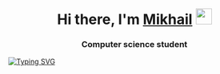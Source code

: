 <h1 align="center">Hi there, I'm <a href="https://t.me/vertoletek_jimmi" target="_blank">Mikhail</a> 
<img src="https://github.com/blackcater/blackcater/raw/main/images/Hi.gif" height="32"/></h1>
<h3 align="center">Computer science student</h3>

[![Typing SVG](https://readme-typing-svg.herokuapp.com?color=%2336BCF7&lines=I'm+glad+to+see+you)](https://git.io/typing-svg)
